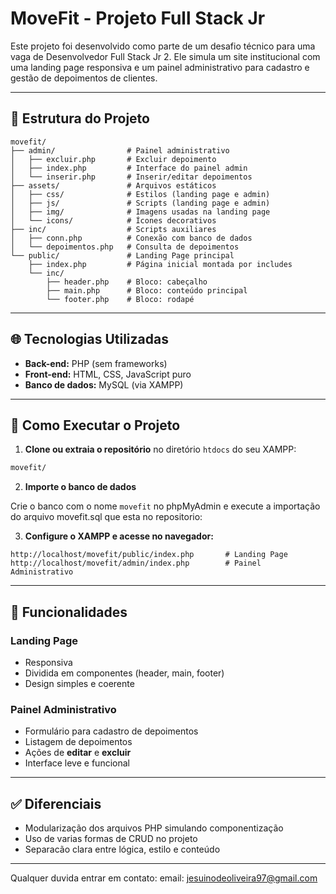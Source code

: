 # MoveFit - Projeto Full Stack Jr

Este projeto foi desenvolvido como parte de um desafio técnico para uma vaga de Desenvolvedor Full Stack Jr 2. Ele simula um site institucional com uma landing page responsiva e um painel administrativo para cadastro e gestão de depoimentos de clientes.

---

## 📂 Estrutura do Projeto

```
movefit/
├── admin/                # Painel administrativo
│   ├── excluir.php       # Excluir depoimento
│   ├── index.php         # Interface do painel admin
│   └── inserir.php       # Inserir/editar depoimentos 
├── assets/               # Arquivos estáticos
│   ├── css/              # Estilos (landing page e admin)
│   ├── js/               # Scripts (landing page e admin)
│   ├── img/              # Imagens usadas na landing page
│   └── icons/            # Ícones decorativos
├── inc/                  # Scripts auxiliares
│   ├── conn.php          # Conexão com banco de dados
│   └── depoimentos.php   # Consulta de depoimentos
└── public/               # Landing Page principal
    ├── index.php         # Página inicial montada por includes
    └── inc/
        ├── header.php    # Bloco: cabeçalho
        ├── main.php      # Bloco: conteúdo principal
        └── footer.php    # Bloco: rodapé
```

---

## 🌐 Tecnologias Utilizadas

- **Back-end:** PHP (sem frameworks)
- **Front-end:** HTML, CSS, JavaScript puro
- **Banco de dados:** MySQL (via XAMPP)

---

## 🔧 Como Executar o Projeto

1. **Clone ou extraia o repositório** no diretório `htdocs` do seu XAMPP:

```bash
movefit/
```

2. **Importe o banco de dados**

Crie o banco com o nome `movefit` no phpMyAdmin e execute a importação do arquivo movefit.sql que esta no repositorio:


3. **Configure o XAMPP e acesse no navegador:**

```
http://localhost/movefit/public/index.php       # Landing Page
http://localhost/movefit/admin/index.php        # Painel Administrativo
```

---

## 📄 Funcionalidades

### Landing Page
- Responsiva
- Dividida em componentes (header, main, footer)
- Design simples e coerente

### Painel Administrativo
- Formulário para cadastro de depoimentos
- Listagem de depoimentos
- Ações de **editar** e **excluir**
- Interface leve e funcional

---

## ✅ Diferenciais

- Modularização dos arquivos PHP simulando componentização
- Uso de varias formas de CRUD no projeto
- Separacão clara entre lógica, estilo e conteúdo

---

Qualquer duvida entrar em contato:
email:  jesuinodeoliveira97@gmail.com

